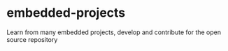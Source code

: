 # embedded-projects
Learn from many embedded projects, develop and contribute for the open source repository
